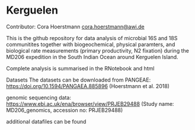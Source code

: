 # Kerguelen
Contributor: Cora Hoerstmann cora.hoerstmann@awi.de

This is the github repository for data analysis of microbial 16S and 18S communitites together with biogeochemical, physical paramters, and biological rate measurements (primary productivity, N2 fixation) during the MD206 expedition in the South Indian Ocean around Kerguelen Island.

Complete analysis is summarised in the RNotebook and html

Datasets
The datasets can be downloaded from PANGEAE: https://doi.org/10.1594/PANGAEA.885896 (Hoerstmann et al. 2018)

genomic sequencing data: https://www.ebi.ac.uk/ena/browser/view/PRJEB29488 (Study name: MD206_genomics, accession no: PRJEB29488)

additional datafiles can be found
